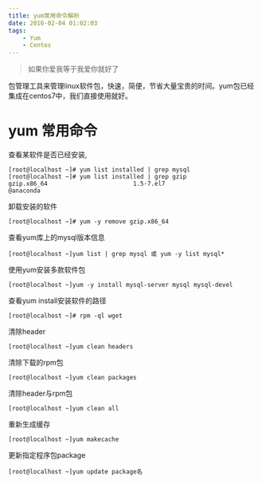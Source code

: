 ```yaml
---
title: yum常用命令解析
date: 2016-02-04 01:02:03
tags:
    - Yum
    - Centos
---
```


> 如果你爱我等于我爱你就好了

包管理工具来管理linux软件包，快速，简便，节省大量宝贵的时间。yum包已经集成在centos7中，我们直接使用就好。

<!-- more -->

# yum 常用命令

查看某软件是否已经安装,
```
[root@localhost ~]# yum list installed | grep mysql
[root@localhost ~]# yum list installed | grep gzip
gzip.x86_64                        1.5-7.el7                           @anaconda
```

卸载安装的软件
```
[root@localhost ~]# yum -y remove gzip.x86_64
```

查看yum库上的mysql版本信息
```
[root@localhost ~]yum list | grep mysql 或 yum -y list mysql*
```

使用yum安装多款软件包
```
[root@localhost ~]yum -y install mysql-server mysql mysql-devel 
```

查看yum install安装软件的路径
```
[root@localhost ~]# rpm -ql wget
```

清除header
```
[root@localhost ~]yum clean headers 
```

清除下载的rpm包
```
[root@localhost ~]yum clean packages  
```

清除header与rpm包
```
[root@localhost ~]yum clean all  
```

重新生成缓存
```
[root@localhost ~]yum makecache
```

更新指定程序包package
```
[root@localhost ~]yum update package名 
```